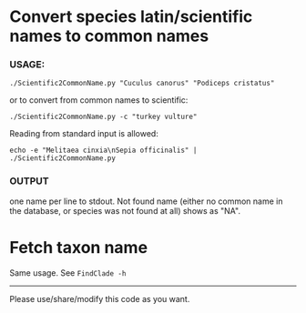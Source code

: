 Convert species latin/scientific names to common names
======================================================

### USAGE:

    ./Scientific2CommonName.py "Cuculus canorus" "Podiceps cristatus"

or to convert from common names to scientific:

    ./Scientific2CommonName.py -c "turkey vulture"

Reading from standard input is allowed:

    echo -e "Melitaea cinxia\nSepia officinalis" | ./Scientific2CommonName.py

### OUTPUT

one name per line to stdout. Not found name (either no common name in the database, or
species was not found at all) shows as "NA".


Fetch taxon name
================

Same usage. See `FindClade -h`

----------------------------------------------

Please use/share/modify this code as you want.

